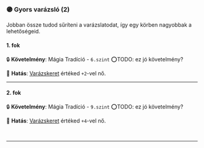 ### 🟣 Gyors varázsló (2)

Jobban össze tudod sűríteni a varázslatodat, így egy körben nagyobbak a lehetőségeid.

#### 1. fok

🔒 **Követelmény**: Mágia Tradíció - `6.szint` ⭕TODO: ez jó követelmény?

🌟 **Hatás**: [Varázskeret](../063_04_tamadasok_szama_varazslaskor.md#varázskeret) értéked `+2`-vel nő.

---
#### 2. fok

🔒 **Követelmény**: Mágia Tradíció - `9.szint` ⭕TODO: ez jó követelmény?

🌟 **Hatás**: [Varázskeret](../063_04_tamadasok_szama_varazslaskor.md#varázskeret) értéked `+4`-vel nő.

<br />

---
